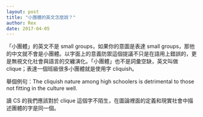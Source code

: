 ```yaml
---
layout: post
title: "小團體的英文怎麼說？"
author: Rex
date: 2017-04-05
---
```


「小團體」的英文不是 small groups，如果你的意圖是表達 small groups，那他的中文就不會是小團體。以字面上的意義防禦這個提議不只是在語用上錯誤的，更是無視文化社會與語言的交纏演化。「小團體」也不是詞彙空缺，英文叫做 clique；表達一個班級很多小團體就是使用字 cliquish。

舉個例句：The cliquish nature among high schoolers is detrimental to those not fitting in the culture well.

讀 CS 的我們應該對於 clique 這個字不陌生，在圖論裡面的定義和現實社會中描述團體的字是同一個。
